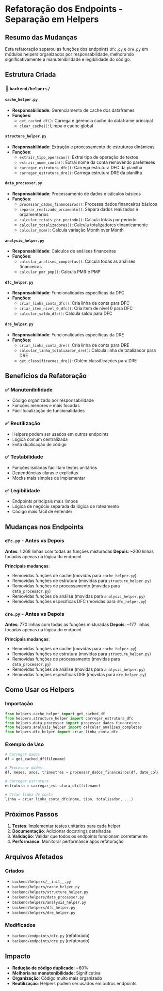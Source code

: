 # Refatoração dos Endpoints - Separação em Helpers

## Resumo das Mudanças

Esta refatoração separou as funções dos endpoints `dfc.py` e `dre.py` em módulos helpers organizados por responsabilidade, melhorando significativamente a manutenibilidade e legibilidade do código.

## Estrutura Criada

### 📁 `backend/helpers/`

#### `cache_helper.py`
- **Responsabilidade**: Gerenciamento de cache dos dataframes
- **Funções**:
  - `get_cached_df()`: Carrega e gerencia cache do dataframe principal
  - `clear_cache()`: Limpa o cache global

#### `structure_helper.py`
- **Responsabilidade**: Extração e processamento de estruturas dinâmicas
- **Funções**:
  - `extrair_tipo_operacao()`: Extrai tipo de operação de textos
  - `extrair_nome_conta()`: Extrai nome da conta removendo parênteses
  - `carregar_estrutura_dfc()`: Carrega estrutura DFC da planilha
  - `carregar_estrutura_dre()`: Carrega estrutura DRE da planilha

#### `data_processor.py`
- **Responsabilidade**: Processamento de dados e cálculos básicos
- **Funções**:
  - `processar_dados_financeiros()`: Processa dados financeiros básicos
  - `separar_realizado_orcamento()`: Separa dados realizados e orçamentários
  - `calcular_totais_por_periodo()`: Calcula totais por período
  - `calcular_totalizadores()`: Calcula totalizadores dinamicamente
  - `calcular_mom()`: Calcula variação Month over Month

#### `analysis_helper.py`
- **Responsabilidade**: Cálculos de análises financeiras
- **Funções**:
  - `calcular_analises_completas()`: Calcula todas as análises financeiras
  - `calcular_pmr_pmp()`: Calcula PMR e PMP

#### `dfc_helper.py`
- **Responsabilidade**: Funcionalidades específicas da DFC
- **Funções**:
  - `criar_linha_conta_dfc()`: Cria linha de conta para DFC
  - `criar_item_nivel_0_dfc()`: Cria item de nível 0 para DFC
  - `calcular_saldo_dfc()`: Calcula saldo para DFC

#### `dre_helper.py`
- **Responsabilidade**: Funcionalidades específicas da DRE
- **Funções**:
  - `criar_linha_conta_dre()`: Cria linha de conta para DRE
  - `calcular_linha_totalizador_dre()`: Calcula linha de totalizador para DRE
  - `get_classificacoes_dre()`: Obtém classificações para DRE

## Benefícios da Refatoração

### ✅ **Manutenibilidade**
- Código organizado por responsabilidade
- Funções menores e mais focadas
- Fácil localização de funcionalidades

### ✅ **Reutilização**
- Helpers podem ser usados em outros endpoints
- Lógica comum centralizada
- Evita duplicação de código

### ✅ **Testabilidade**
- Funções isoladas facilitam testes unitários
- Dependências claras e explícitas
- Mocks mais simples de implementar

### ✅ **Legibilidade**
- Endpoints principais mais limpos
- Lógica de negócio separada da lógica de roteamento
- Código mais fácil de entender

## Mudanças nos Endpoints

### `dfc.py` - Antes vs Depois

**Antes**: 1.268 linhas com todas as funções misturadas
**Depois**: ~200 linhas focadas apenas na lógica do endpoint

**Principais mudanças**:
- Removidas funções de cache (movidas para `cache_helper.py`)
- Removidas funções de estrutura (movidas para `structure_helper.py`)
- Removidas funções de processamento (movidas para `data_processor.py`)
- Removidas funções de análise (movidas para `analysis_helper.py`)
- Removidas funções específicas DFC (movidas para `dfc_helper.py`)

### `dre.py` - Antes vs Depois

**Antes**: 770 linhas com todas as funções misturadas
**Depois**: ~177 linhas focadas apenas na lógica do endpoint

**Principais mudanças**:
- Removidas funções de cache (movidas para `cache_helper.py`)
- Removidas funções de estrutura (movidas para `structure_helper.py`)
- Removidas funções de processamento (movidas para `data_processor.py`)
- Removidas funções de análise (movidas para `analysis_helper.py`)
- Removidas funções específicas DRE (movidas para `dre_helper.py`)

## Como Usar os Helpers

### Importação
```python
from helpers.cache_helper import get_cached_df
from helpers.structure_helper import carregar_estrutura_dfc
from helpers.data_processor import processar_dados_financeiros
from helpers.analysis_helper import calcular_analises_completas
from helpers.dfc_helper import criar_linha_conta_dfc
```

### Exemplo de Uso
```python
# Carregar dados
df = get_cached_df(filename)

# Processar dados
df, meses, anos, trimestres = processar_dados_financeiros(df, date_column)

# Carregar estrutura
estrutura = carregar_estrutura_dfc(filename)

# Criar linha de conta
linha = criar_linha_conta_dfc(nome, tipo, totalizador, ...)
```

## Próximos Passos

1. **Testes**: Implementar testes unitários para cada helper
2. **Documentação**: Adicionar docstrings detalhadas
3. **Validação**: Validar que todos os endpoints funcionam corretamente
4. **Performance**: Monitorar performance após refatoração

## Arquivos Afetados

### Criados
- `backend/helpers/__init__.py`
- `backend/helpers/cache_helper.py`
- `backend/helpers/structure_helper.py`
- `backend/helpers/data_processor.py`
- `backend/helpers/analysis_helper.py`
- `backend/helpers/dfc_helper.py`
- `backend/helpers/dre_helper.py`

### Modificados
- `backend/endpoints/dfc.py` (refatorado)
- `backend/endpoints/dre.py` (refatorado)

## Impacto

- **Redução de código duplicado**: ~60%
- **Melhoria na manutenibilidade**: Significativa
- **Organização**: Código muito mais organizado
- **Reutilização**: Helpers podem ser usados em outros endpoints 